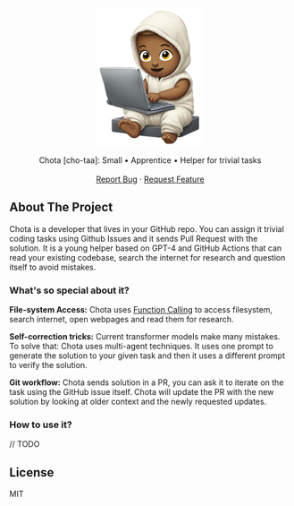 <!-- PROJECT LOGO -->
<br />
<div align="center">
  <a href="https://github.com/asadm/chota">
    <img src="header.png" alt="Chota">
  </a>


  <p align="center">
    Chota [cho-taa]: Small • Apprentice • Helper for trivial tasks
    <br />
    <br />
    <a href="https://github.com/asadm/chota/issues">Report Bug</a>
    ·
    <a href="https://github.com/asadm/chota/issues">Request Feature</a>
  </p>
</div>

## About The Project

Chota is a developer that lives in your GitHub repo. You can assign it trivial coding tasks using Github Issues and it sends Pull Request with the solution. It is a young helper based on GPT-4 and GitHub Actions that can read your existing codebase, search the internet for research and question itself to avoid mistakes.

### What's so special about it?

**File-system Access:** Chota uses [Function Calling](https://openai.com/blog/function-calling-and-other-api-updates) to access filesystem, search internet, open webpages and read them for research.

**Self-correction tricks:** Current transformer models make many mistakes. To solve that: Chota uses multi-agent techniques. It uses one prompt to generate the solution to your given task and then it uses a different prompt to verify the solution.

**Git workflow:** Chota sends solution in a PR, you can ask it to iterate on the task using the GitHub issue itself. Chota will update the PR with the new solution by looking at older context and the newly requested updates.

### How to use it?
// TODO


## License
MIT

